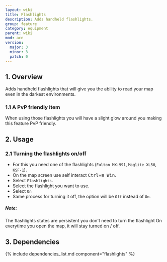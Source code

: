 ```yaml
---
layout: wiki
title: Flashlights
description: Adds handheld flashlights.
group: feature
category: equipment
parent: wiki
mod: ace
version:
  major: 3
  minor: 3
  patch: 0
---
```


## 1. Overview
Adds handheld flashlights that will give you the ability to read your map even in the darkest environments.

### 1.1 A PvP friendly item
When using those flashlights you will have a slight glow around you making this feature PvP friendly.

## 2. Usage

### 2.1 Turning the flashlights on/off
- For this you need one of the flashlights (`Fulton MX-991`, `Maglite XL50`, `KSF-1`).
- On the map screen use self interact <kbd>Ctrl</kbd>+<kbd>⊞&nbsp;Win</kbd>.
- Select `Flashlights`.
- Select the flashlight you want to use.
- Select `On`
- Same process for turning it off, the option will be `Off` instead of `On`.

<div class="panel callout">
    <h5>Note:</h5>
    <p>The flashlights states are persistent you don't need to turn the flashlight On everytime you open the map, it will stay turned on / off.</p>
</div>

## 3. Dependencies

{% include dependencies_list.md component="flashlights" %}
